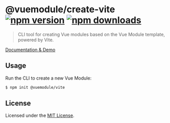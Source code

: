 # @vuemodule/create-vite [![npm version](https://img.shields.io/npm/v/@vuemodule/create-vite.svg)](https://npmjs.org/package/@vuemodule/create-vite) [![npm downloads](https://img.shields.io/npm/dm/@vuemodule/create-vite.svg)](https://npmjs.org/package/@vuemodule/create-vite)

> CLI tool for creating Vue modules based on the Vue Module template, powered by Vite.

[Documentation & Demo](https://vuemodule.org)

## Usage

Run the CLI to create a new Vue Module:

```bash
$ npm init @vuemodule/vite
```

## License

Licensed under the [MIT License](./LICENSE).
